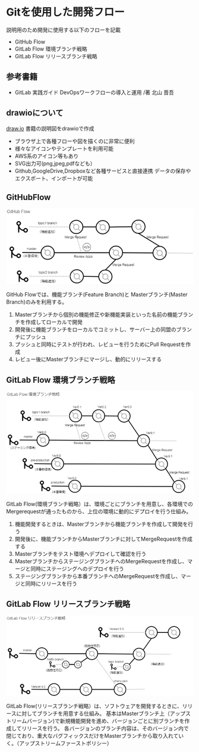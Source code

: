 # Gitを使用した開発フロー
説明用のため開発に使用する以下のフローを記載


* GitHub Flow
* GitLab Flow 環境ブランチ戦略
* GitLab Flow リリースブランチ戦略

## 参考書籍
* GitLab 実践ガイド DevOpsワークフローの導入と運用 /著 北山 晋吾

  
## drawioについて
[draw\.io](https://www.draw.io/)
書籍の説明図をdrawioで作成

* ブラウザ上で各種フローや図を描くのに非常に便利
* 様々なアイコンやテンプレートを利用可能
* AWS系のアイコン等もあり
* SVG出力可(png,jpeg,pdfなども）
* Github,GoogleDrive,Dropboxなど各種サービスと直接連携
データの保存やエクスポート、インポートが可能

## GitHubFlow
![](./png/GitHubFlow.png)

GitHub Flowでは、機能ブランチ(Feature Branch)と Masterブランチ(Master Branch)のみを利用する。
1. Masterブランチから個別の機能修正や新機能実装といった名前の機能ブランチを作成してローカルで開発
1. 開発後に機能ブランチをローカルでコミットし、サーバー上の同盟のブランチにプッシュ
1. プッシュと同時にテストが行われ、レビューを行うためにPull Requestを作成
1. レビュー後にMasterブランチにマージし、動的にリリースする

## GitLab Flow 環境ブランチ戦略
![](./png/GitLabFlow_Env.png)

GitLab Flow(環境ブランチ戦略）は、環境ごとにブランチを用意し、各環境でのMergerequestが通ったものから、上位の環境に動的にデプロイを行う仕組み。
1. 機能開発するときは、Masterブランチから機能ブランチを作成して開発を行う
1. 開発後に、機能ブランチからMasterブランチに対してMergeRequestを作成する
1. Masterブランチをテスト環境へデプロイして確認を行う
1. MasterブランチからステージングブランチへのMergeRequestを作成し、マージと同時にステージングへのデプロイを行う
1. ステージングブランチから本番ブランチへのMergeRequestを作成し、マージと同時にリリースを行う


## GitLab Flow リリースブランチ戦略
![](./png/GitLabFlow_ReleaseBranch.png)

GitLab Flow(リリースブランチ戦略）は、ソフトウェアを開発するときに、リリースに対してブランチを用意する仕組み。
基本はMasterブランチ上（アップストリームバージョン)で新規機能開発を進め、バージョンごとに別ブランチを作成してリリースを行う。
各バージョンのブランチ内容は、そのバージョン内で閉じており、重大なバグフィックスだけをMasterブランチから取り入れていく。（アップストリームファーストポリシー）


